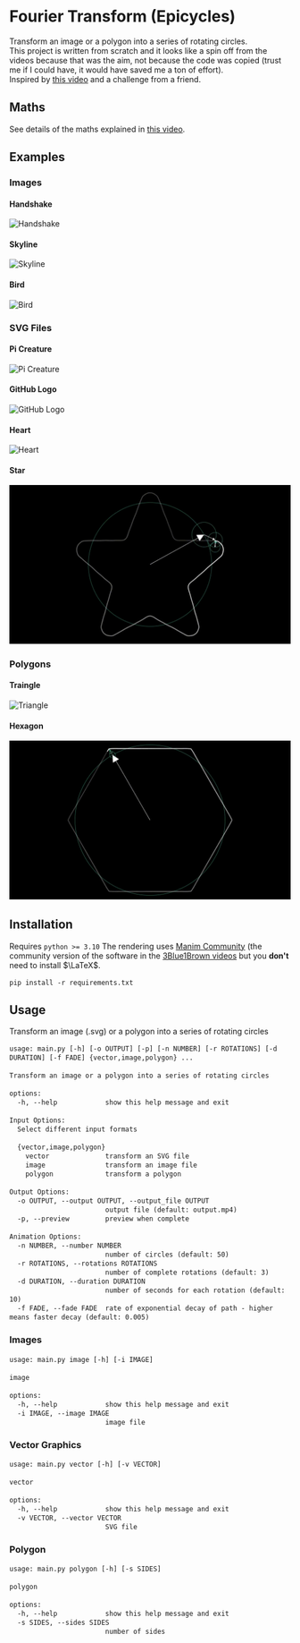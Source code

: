 # Fourier Transform (Epicycles)
Transform an image or a polygon into a series of rotating circles.  
This project is written from scratch and it looks like a spin off from the videos because that was the aim, not because the code was copied (trust me if I could have, it would have saved me a ton of effort).  
Inspired by [this video](https://www.youtube.com/watch?v=-qgreAUpPwM) and a challenge from a friend.
## Maths
See details of the maths explained in [this video](https://www.youtube.com/watch?v=r6sGWTCMz2k&t=853s).

## Examples
### Images
#### Handshake
![Handshake](examples/output/handshake.gif "Handshake")
#### Skyline
![Skyline](examples/output/skyline.gif "Skyline")
#### Bird
![Bird](examples/output/bird.gif "Bird")
### SVG Files
#### Pi Creature
![Pi Creature](exampleUpdates/output/pi.gif "Pi Creature")
#### GitHub Logo
![GitHub Logo](examples/output/github.gif "GitHub Logo")
#### Heart
![Heart](examples/output/heart.gif "Heart")
#### Star
![Pi Creature](examples/output/star.gif "Star")
### Polygons
#### Traingle
![Triangle](examples/output/triangle.gif "Triangle")
#### Hexagon
![Hexagon](examples/output/hexagon.gif "Hexagon")

## Installation
Requires `python >= 3.10`
The rendering uses [Manim Community](https://github.com/manimCommunity/manim) (the community version of the software in the [3Blue1Brown videos](https://www.youtube.com/c/3blue1brown) but you **don't** need to install $\LaTeX$.

```
pip install -r requirements.txt
```

## Usage
Transform an image (.svg) or a polygon into a series of rotating circles

```
usage: main.py [-h] [-o OUTPUT] [-p] [-n NUMBER] [-r ROTATIONS] [-d DURATION] [-f FADE] {vector,image,polygon} ...

Transform an image or a polygon into a series of rotating circles

options:
  -h, --help            show this help message and exit

Input Options:
  Select different input formats

  {vector,image,polygon}
    vector              transform an SVG file
    image               transform an image file
    polygon             transform a polygon

Output Options:
  -o OUTPUT, --output OUTPUT, --output_file OUTPUT
                        output file (default: output.mp4)
  -p, --preview         preview when complete

Animation Options:
  -n NUMBER, --number NUMBER
                        number of circles (default: 50)
  -r ROTATIONS, --rotations ROTATIONS
                        number of complete rotations (default: 3)
  -d DURATION, --duration DURATION
                        number of seconds for each rotation (default: 10)
  -f FADE, --fade FADE  rate of exponential decay of path - higher means faster decay (default: 0.005)
```
### Images
```
usage: main.py image [-h] [-i IMAGE]

image

options:
  -h, --help            show this help message and exit
  -i IMAGE, --image IMAGE
                        image file
```
### Vector Graphics
```
usage: main.py vector [-h] [-v VECTOR]

vector

options:
  -h, --help            show this help message and exit
  -v VECTOR, --vector VECTOR
                        SVG file
```
### Polygon
```
usage: main.py polygon [-h] [-s SIDES]

polygon

options:
  -h, --help            show this help message and exit
  -s SIDES, --sides SIDES
                        number of sides
```
